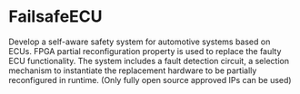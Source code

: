 # FailsafeECU

Develop a self-aware safety system for automotive systems based on ECUs. FPGA partial reconfiguration property is used to replace the faulty ECU functionality. The system includes a fault detection circuit, a selection mechanism to instantiate the replacement hardware to be partially reconfigured in runtime. (Only fully open source approved IPs can be used)


